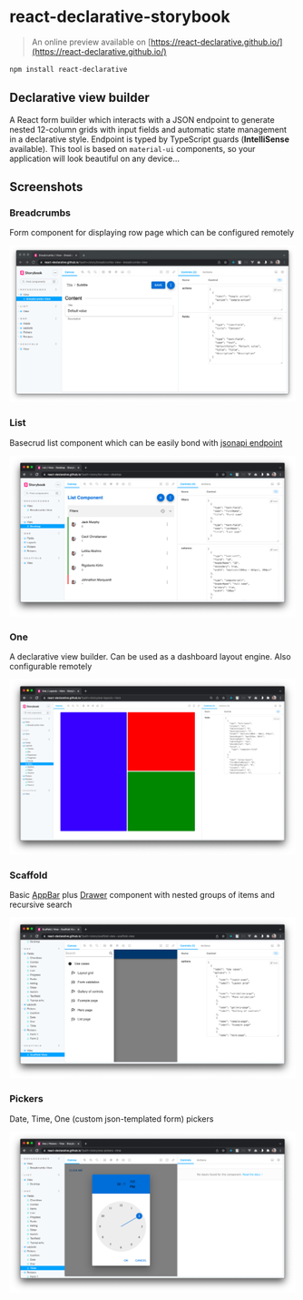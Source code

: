 # react-declarative-storybook

> An online preview available on [https://react-declarative.github.io/](https://react-declarative.github.io/)

```bash
npm install react-declarative
```

## Declarative view builder

A React form builder which interacts with a JSON endpoint to generate nested 12-column grids with input fields and automatic state management in a declarative style. Endpoint is typed by TypeScript guards (**IntelliSense** available). This tool is based on `material-ui` components, so your application will look beautiful on any device...

## Screenshots

### Breadcrumbs

Form component for displaying row page which can be configured remotely

![1.png](./docs/1.png)

### List

Basecrud list component which can be easily bond with [jsonapi endpoint](https://github.com/ppetzold/nestjs-paginate)

![2.png](./docs/2.png)

### One

A declarative view builder. Can be used as a dashboard layout engine. Also configurable remotely

![3.png](./docs/3.png)

### Scaffold 

Basic [AppBar](https://material.io/components/app-bars-top) plus [Drawer](https://material.io/components/navigation-drawer) component with nested groups of items and recursive search

![4.png](./docs/4.png)

### Pickers

Date, Time, One (custom json-templated form) pickers

![5.png](./docs/5.png)
